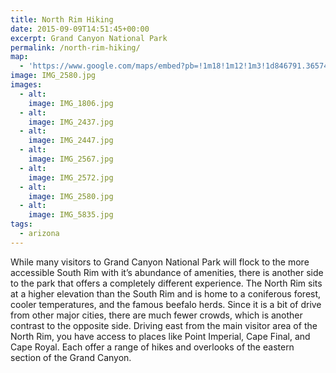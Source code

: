 ```yaml
---
title: North Rim Hiking
date: 2015-09-09T14:51:45+00:00
excerpt: Grand Canyon National Park
permalink: /north-rim-hiking/
map:
  - 'https://www.google.com/maps/embed?pb=!1m18!1m12!1m3!1d846791.3657447937!2d-112.61324548093928!3d36.19722810910729!2m3!1f0!2f0!3f0!3m2!1i1024!2i768!4f13.1!3m3!1m2!1s0x87349e44a842677d%3A0xaef22295648456f8!2sGrand+Canyon+North+Rim+Lodge!5e1!3m2!1sen!2sus!4v1470012094195'
image: IMG_2580.jpg
images:
  - alt: 
    image: IMG_1806.jpg
  - alt: 
    image: IMG_2437.jpg
  - alt: 
    image: IMG_2447.jpg
  - alt: 
    image: IMG_2567.jpg
  - alt: 
    image: IMG_2572.jpg
  - alt: 
    image: IMG_2580.jpg
  - alt: 
    image: IMG_5835.jpg
tags:
  - arizona
---
```

While many visitors to Grand Canyon National Park will flock to the more accessible South Rim with it’s abundance of amenities, there is another side to the park that offers a completely different experience. The North Rim sits at a higher elevation than the South Rim and is home to a coniferous forest, cooler temperatures, and the famous beefalo herds. Since it is a bit of drive from other major cities, there are much fewer crowds, which is another contrast to the opposite side. Driving east from the main visitor area of the North Rim, you have access to places like Point Imperial, Cape Final, and Cape Royal. Each offer a range of hikes and overlooks of the eastern section of the Grand Canyon.

